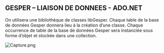 ## GESPER – LIAISON DE DONNEES - ADO.NET

On utilisera une bibliothèque de classes libGesper.
Chaque table de la base de données Gesper donnera lieu à la création d’une classe.
Chaque occurrence de table de la base de données Gesper sera instanciée sous forme d’objet et stockée dans une collection. 

![Capture.png](https://image.noelshack.com/fichiers/2019/13/3/1553699476-capture.png)
